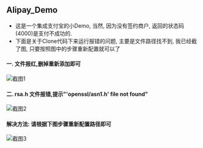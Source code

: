 ## Alipay_Demo

* 这是一个集成支付宝的小Demo, 当然, 因为没有签约商户, 返回的状态码(4000)是支付不成功的.
* 下面是关于Clone代码下来运行报错的问题, 主要是文件路径找不到, 我已经截了图, 只要按照图中的步骤重新配置就可以了

#### 一. 文件报红,删掉重新添加即可
![截图1](http://images2015.cnblogs.com/blog/871467/201601/871467-20160109182113090-695667822.png "截图01")

#### 二. rsa.h 文件报错,提示"'openssl/asn1.h' file not found" 
![截图2](http://images2015.cnblogs.com/blog/871467/201601/871467-20160109182128309-1495461776.png "截图02")

#### 解决方法: 请根据下图步骤重新配置路径即可
![截图3](http://images2015.cnblogs.com/blog/871467/201601/871467-20160109182159528-978714781.png "截图03")
